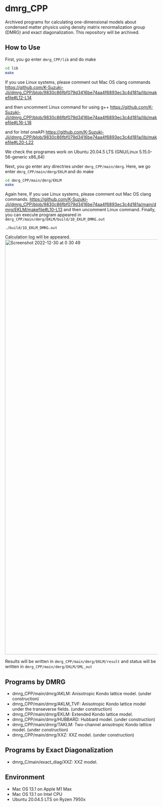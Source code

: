 # dmrg_CPP

Archived programs for calculating one-dimensional models about condensed matter physics using density matrix renormalization group (DMRG) and exact diagonalization.
This repository will be archived.

## How to Use
First, you go enter `dmrg_CPP/lib` and do make

```bash
cd lib
make
```

If you use Linux systems, please comment out Mac OS clang commands
https://github.com/K-Suzuki-Jij/dmrg_CPP/blob/9830c86fbf079d3416be74aa4f6893ec3c4d181a/lib/makefile#L12-L14

and then uncomment Linux command for using g++
https://github.com/K-Suzuki-Jij/dmrg_CPP/blob/9830c86fbf079d3416be74aa4f6893ec3c4d181a/lib/makefile#L16-L18

and for Intel oneAPI
https://github.com/K-Suzuki-Jij/dmrg_CPP/blob/9830c86fbf079d3416be74aa4f6893ec3c4d181a/lib/makefile#L20-L22

We check the programes work on Ubuntu 20.04.5 LTS (GNU/Linux 5.15.0-56-generic x86_64)

Next, you go enter any directries under `dmrg_CPP/main/dmrg`. Here, we go enter `dmrg_CPP/main/dmrg/EKLM` and do make

```bash
cd dmrg_CPP/main/dmrg/EKLM
make
```

Again here, If you use Linux systems, please comment out Mac OS clang commands.
https://github.com/K-Suzuki-Jij/dmrg_CPP/blob/9830c86fbf079d3416be74aa4f6893ec3c4d181a/main/dmrg/EKLM/makefile#L10-L13
and then uncomment Linux command.
Finally, you can execute program appeared in `dmrg_CPP/main/dmrg/EKLM/build/1D_EKLM_DMRG.out`

```
./build/1D_EKLM_DMRG.out
```

Calculation log will be appeared.
<img width="1365" alt="Screenshot 2022-12-30 at 0 30 49" src="https://user-images.githubusercontent.com/78338408/209974953-a4984df4-723d-48de-86dd-287ca8145e3d.png">

Results will be written in `dmrg_CPP/main/dmrg/EKLM/result` and status will be written in `dmrg_CPP/main/dmrg/EKLM/SML_out`

## Programs by DMRG
* dmrg_CPP/main/dmrg/AKLM: Anisotropic Kondo lattice model. (under construction)
* dmrg_CPP/main/dmrg/AKLM_TVF: Anisotropic Kondo lattice model under the transeverse fields. (under construction)
* dmrg_CPP/main/dmrg/EKLM: Extended Kondo lattice model.
* dmrg_CPP/main/dmrg/HUBBARD: Hubbard model. (under construction)
* dmrg_CPP/main/dmrg/TAKLM: Two-channel anisotropic Kondo lattice model. (under construction)
* dmrg_CPP/main/dmrg/XXZ: XXZ model. (under construction)

## Programs by Exact Diagonalization
* dmrg_C/main/exact_diag/XXZ: XXZ model.

## Environment
* Mac OS 13.1 on Apple M1 Max
* Mac OS 13.1 on Intel CPU
* Ubuntu 20.04.5 LTS on Ryzen 7950x
